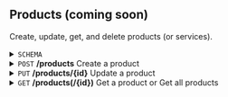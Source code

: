 Products (coming soon)
-----------
Create, update, get, and delete products (or services). 

<details>
  <summary><code>SCHEMA</code></summary>
  <br>
  
  Key | Description | Required | Type | Default | Valid Values 
  --- | --- | --- | --- | --- | ---
  <code>name</code> | The product name. | Yes | String (Max Length 100) | - | -
  <code>description</code> | The description of the product. | No | Text | - | -
  <code>code</code> | The code or id of your product. If one is not provided, it will be created for you. | No | String (Max Length 100) | - | - 
  <code>list_price</code> | The list price of your product or service. Supports 2 decimals (e.g. 10.00). | No | Float | - | -  
  
  <br>
</details>

<details>
  <summary><code>POST</code> <b>/products</b> Create a product</summary>

  Coming Soon
  <br>
</details>

<details>
  <summary><code>PUT</code> <b>/products/{id}</b> Update a product</summary>

  Coming Soon
  <br>
</details>

<details>
  <summary><code>GET</code> <b>/products(/{id})</b> Get a product or Get all products</summary>

  Coming Soon
  <br>
</details>
